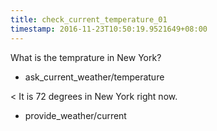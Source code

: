 ```yaml
---
title: check_current_temperature_01
timestamp: 2016-11-23T10:50:19.9521649+08:00
---
```


What is the temprature in New York?
* ask_current_weather/temperature

< It is 72 degrees in New York right now.
* provide_weather/current
